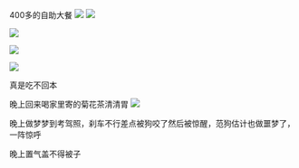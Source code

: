 400多的自助大餐
![](http://upload-images.jianshu.io/upload_images/6904315-1ffdf1e11d041509.jpg?imageMogr2/auto-orient/strip%7CimageView2/2/w/1080/q/50)
![](http://upload-images.jianshu.io/upload_images/6904315-3ca3c34b4c09db90.jpg?imageMogr2/auto-orient/strip%7CimageView2/2/w/1080/q/50)

![](http://upload-images.jianshu.io/upload_images/6904315-1be2309e9cb32a91.jpg?imageMogr2/auto-orient/strip%7CimageView2/2/w/1080/q/50)

![](http://upload-images.jianshu.io/upload_images/6904315-0e485b9123139d30.jpg?imageMogr2/auto-orient/strip%7CimageView2/2/w/1080/q/50)

![](http://upload-images.jianshu.io/upload_images/6904315-7ee2e4f7ede1a50b.jpg?imageMogr2/auto-orient/strip%7CimageView2/2/w/1080/q/50)


真是吃不回本


晚上回来喝家里寄的菊花茶清清胃
![](http://upload-images.jianshu.io/upload_images/6904315-d200c3af6d31d012.jpg?imageMogr2/auto-orient/strip%7CimageView2/2/w/1080/q/50)

晚上做梦梦到考驾照，刹车不行差点被狗咬了然后被惊醒，范狗估计也做噩梦了，一阵惊呼

晚上置气盖不得被子
